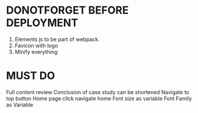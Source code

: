 # DONOTFORGET BEFORE DEPLOYMENT

1. Elements js to be part of webpack.
2. Favicon with logo
3. Minify everything

# MUST DO

Full content review
Conclusion of case study can be shortened
Navigate to top button
Home page click navigate home
Font size as variable
Font Family as Variable